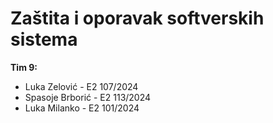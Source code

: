 # Zaštita i oporavak softverskih sistema

**Tim 9:**
- Luka Zelović - E2 107/2024
- Spasoje Brborić - E2 113/2024
- Luka Milanko - E2 101/2024
